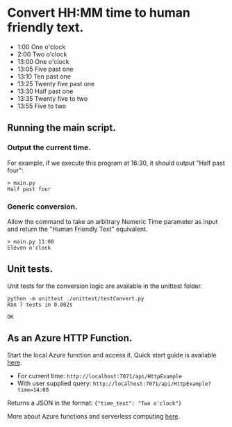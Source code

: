# Convert HH:MM time to human friendly text.

* 1:00 One o'clock
* 2:00 Two o'clock
* 13:00 One o'clock
* 13:05 Five past one
* 13:10 Ten past one
* 13:25 Twenty five past one
* 13:30 Half past one
* 13:35 Twenty five to two
* 13:55 Five to two

## Running the main script.
### Output the current time.
For example, if we execute this program at 16:30, it should output "Half past four":
```commandline
> main.py 
Half past four
```

### Generic conversion.
Allow the command to take an arbitrary Numeric Time parameter as input and return the "Human Friendly Text" equivalent.
```commandline
> main.py 11:00
Eleven o'clock
```

## Unit tests.
Unit tests for the conversion logic are available in the unittest folder.
```commandline
python -m unittest ./unittest/testConvert.py
Ran 7 tests in 0.002s

OK
```

## As an Azure HTTP Function.
Start the local Azure function and access it. 
Quick start guide is available [here](https://learn.microsoft.com/en-us/azure/azure-functions/create-first-function-vs-code-python).
* For current time: `http://localhost:7071/api/HttpExample`
* With user supplied query: `http://localhost:7071/api/HttpExample?time=14:00`

Returns a JSON in the format: `{"time_text": "Two o'clock"}`

More about Azure functions and serverless computing [here](https://azure.microsoft.com/en-gb/products/functions).
